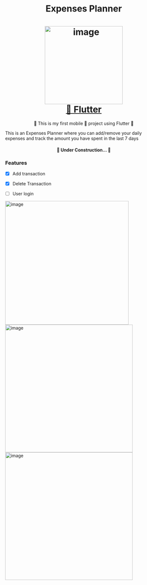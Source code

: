 <h1 align="center">Expenses Planner</h1>


<h1 align="center">
    <img width="250" alt="image" src="https://user-images.githubusercontent.com/44557319/193326680-f3e911d7-242c-4a91-812b-5fdaa64ad332.png">	
	<br>
    <a style="border-radius:10px" href="https://flutter.dev/">🔗 Flutter </a>

</h1>

<p align="center">🚀 This is my first mobile 📱 project using Flutter 🚀 </p>

<p alingn="center"> This is an Expenses Planner where you can add/remove your daily expenses and track the amount you have spent in the last 7 days </p>

<h4 align="center"> 
	🚧  Under Construction...  🚧
</h4>

### Features

- [x] Add transaction
- [x] Delete Transaction
- [ ] User login


<img width="396" alt="image" src="https://user-images.githubusercontent.com/44557319/193203738-47479308-5634-4dff-ad30-f44da3175903.png">
<img width="409" alt="image" src="https://user-images.githubusercontent.com/44557319/193203943-91756b46-00fd-4d5e-9463-eb4ea256b155.png">
<img width="409" alt="image" src="https://user-images.githubusercontent.com/44557319/193204393-707c4998-743e-43d4-880b-0f2332eee47f.png">

